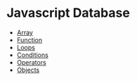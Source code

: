 # Javascript Database

- [Array](./javascript-database/array.js)
- [Function]()
- [Loops]()
- [Conditions](./javascript-database/condition.js)
- [Operators](./javascript-database/operator.js)
- [Objects](./javascript-database/object.js)